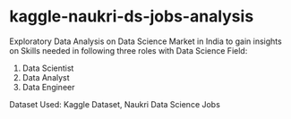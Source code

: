 # kaggle-naukri-ds-jobs-analysis

Exploratory Data Analysis on Data Science Market in India to gain insights on Skills needed in following three roles with Data Science Field:
1. Data Scientist
2. Data Analyst
3. Data Engineer 

Dataset Used: Kaggle Dataset, Naukri Data Science Jobs
